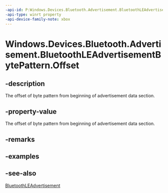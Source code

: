 ```yaml
---
-api-id: P:Windows.Devices.Bluetooth.Advertisement.BluetoothLEAdvertisementBytePattern.Offset
-api-type: winrt property
-api-device-family-note: xbox
---
```


<!-- Property syntax
public short Offset { get;  set; }
-->

# Windows.Devices.Bluetooth.Advertisement.BluetoothLEAdvertisementBytePattern.Offset

## -description
The offset of byte pattern from beginning of advertisement data section.

## -property-value
The offset of byte pattern from beginning of advertisement data section.

## -remarks

## -examples

## -see-also
[BluetoothLEAdvertisement](bluetoothleadvertisement.md)